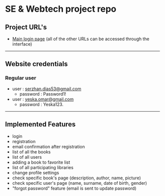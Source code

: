 # SE & Webtech project repo

## Project URL's
* [Main login page](https://a22web35.studev.groept.be/public/home) (all of the other URLs can be accessed through the interface)

---

## Website credentials
### Regular user
- user : serzhan.dias53@gmail.com
  - password : Password1!
- user : yeska.omar@gmail.com
  - password : Yeska123.

---

## Implemented Features
* login
* registration
* email confirmation after registration
* list of all the books
* list of all users
* adding a book to favorite list
* list of all participating libraries
* change profile settings
* check specific book's page (description, author, name, picture)
* check specific user's page (name, surname, date of birth, gender)
* "forgot password" feature (email is sent to update password)